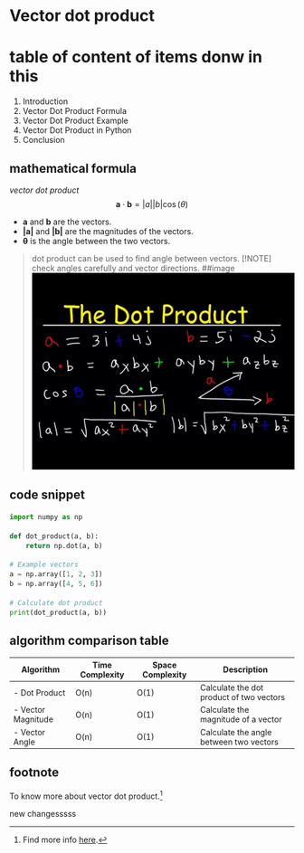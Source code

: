 # Vector dot product
# table of content of items donw in this 
1. Introduction
2. Vector Dot Product Formula
3. Vector Dot Product Example
4. Vector Dot Product in Python
5. Conclusion
## mathematical formula
*vector dot product*
$$
\mathbf{a} \cdot \mathbf{b} = |a| |b| \cos(\theta)
$$
- **a** and **b** are the vectors.
- **|a|** and **|b|** are the magnitudes of the vectors.
- **θ** is the angle between the two vectors.
> dot product can be used to find angle between vectors.
> [!NOTE]  
> check angles carefully and vector directions.
##image
![dot product](vector_dot.jpg)
## code snippet
```python
import numpy as np

def dot_product(a, b):
    return np.dot(a, b)

# Example vectors
a = np.array([1, 2, 3])
b = np.array([4, 5, 6])

# Calculate dot product
print(dot_product(a, b))
```
## algorithm comparison table
| Algorithm | Time Complexity | Space Complexity | Description |
| --- | --- | --- | --- |
| - Dot Product | O(n) | O(1) | Calculate the dot product of two vectors
| - Vector Magnitude | O(n) | O(1) | Calculate the magnitude of a vector
| - Vector Angle | O(n) | O(1) | Calculate the angle between two vectors
## footnote
To know more about vector dot product.[^5]

[^5]: Find more info [here](https://byjus.com/maths/dot-product-of-two-vectors/).

new changesssss